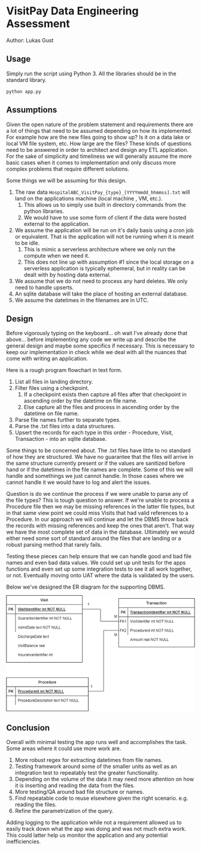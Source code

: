 # VisitPay Data Engineering Assessment

Author: Lukas Gust

## Usage

Simply run the script using Python 3. All the libraries should be in the standard library. 

```
python app.py
```

## Assumptions 

Given the open nature of the problem statement and requirements there are a lot of things that need to be assumed depending on how its implemented. For example how are the new files going to show up? Is it on a data lake or local VM file system, etc. How large are the files? These kinds of questions need to be answered in order to architect and design any ETL application. For the sake of simplicity and timeliness we will generally assume the more basic cases when it comes to implementation and only discuss more complex problems that require different solutions.

Some things we will be assuming for this design. 

1. The raw data `HospitalABC_VisitPay_{type}_[YYYYmmdd_hhmmss].txt` will land on the applications machine (local machine , VM, etc.). 
   1. This allows us to simply use built in directory commands from the python libraries.
   2. We would have to use some form of client if the data were hosted external to the application.
2. We assume the application will be run on it's daily basis using a cron job or equivalent. That is the application will not be running when it is meant to be idle. 
   1. This is mimic a serverless architecture where we only run the compute when we need it.
   2. This does not line up with assumption #1 since the local storage on a serverless application is typically ephemeral, but in reality can be dealt with by hosting data external.
3. We assume that we do not need to process any hard deletes. We only need to handle upserts.
4. An sqlite database will take the place of hosting an external database.
5. We assume the datetimes in the filenames are in UTC.



## Design

Before vigorously typing on the keyboard... oh wait I've already done that above... before implementing any code we write up and describe the general design and maybe some specifics if necessary. This is necessary to keep our implementation in check while we deal with all the nuances that come with writing an application.

Here is a rough program flowchart in text form.

1. List all files in landing directory.
2. Filter files using a checkpoint.
   1. If a checkpoint exists then capture all files after that checkpoint in ascending order by the datetime on file name.
   2. Else capture all the files and process in ascending order by the datetime on file name.
3. Parse file names further to separate types.
4. Parse the .txt files into a data structures.
5. Upsert the records for each type in this order - Procedure, Visit, Transaction - into an sqlite database.

Some things to be concerned about. The .txt files have little to no standard of how they are structured. We have no guarantee that the files will arrive in the same structure currently present or if the values are sanitized before hand or if the datetimes in the file names are complete. Some of this we will handle and somethings we just cannot handle. In those cases where we cannot handle it we would have to log and alert the issues. 

Question is do we continue the process if we were unable to parse any of the file types? This is tough question to answer. If we're unable to process a Procedure file then we may be missing references in the latter file types, but in that same view point we could miss Visits that had valid references to a Procedure. In our approach we will continue and let the DBMS throw back the records with missing references and keep the ones that aren't. That way we have the most complete set of data in the database. Ultimately we would either need some sort of standard around the files that are landing or a robust parsing method that rarely fails.

Testing these pieces can help ensure that we can handle good and bad file names and even bad data values. We could set up unit tests for the apps functions and even set up some integration tests to see it all work together, or not. Eventually moving onto UAT where the data is validated by the users.

Below we've designed the ER diagram for the supporting DBMS.

![VistPayER](VistPayER.drawio.png)

## Conclusion

Overall with minimal testing the app runs well and accomplishes the task. Some areas where it could use more work are.

1. More robust regex for extracting datetimes from file names.
2. Testing framework around some of the smaller units as well as an integration test to repeatably test the greater functionality.
3. Depending on the volume of the data it may need more attention on how it is inserting and reading the data from the files.
4. More testing/QA around bad file structure or names.
5. Find repeatable code to reuse elsewhere given the right scenario. e.g. reading the files.
6. Refine the parametrization of the query.

Adding logging to the application while not a requirement allowed us to easily track down what the app was doing and was not much extra work. This could latter help us monitor the application and any potential inefficiencies.